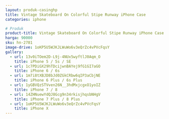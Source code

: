 ```yaml
---
layout: produk-casinghp
title: Vintage Skateboard On Colorful Stipe Runway iPhone Case
categories: iphone

# Produk
product-title: Vintage Skateboard On Colorful Stipe Runway iPhone Case
harga: 90000
sku: hn-2781
image-drive: 1oKP5U5WJKJLWuWo6v3eQrZc4vPVcFqsY
gallery:
  - url: 13v0iTOem2D-L9j-4NUx5wyftlJ0Aqm_O
    title: iPhone 5 / 5s / SE
  - url: 1c7PDiGX29hTDcijwnBAYej9fG1GI7aGO
    title: iPhone 6 / 6s
  - url: 1m7i8tXBJD8bJd0ZGkCRbw6qIP3aCbjNE
    title: iPhone 6 Plus / 6s Plus
  - url: 1yGBVQzSTVven26N__3hdMxjcgxO1yoIZ
    title: iPhone 7 / 8
  - url: 14ZHNuewYdQJ8Gcg9n34rkisjhqsbNHgV
    title: iPhone 7 Plus / 8 Plus
  - url: 1oKP5U5WJKJLWuWo6v3eQrZc4vPVcFqsY
    title: iPhone X
---
```

